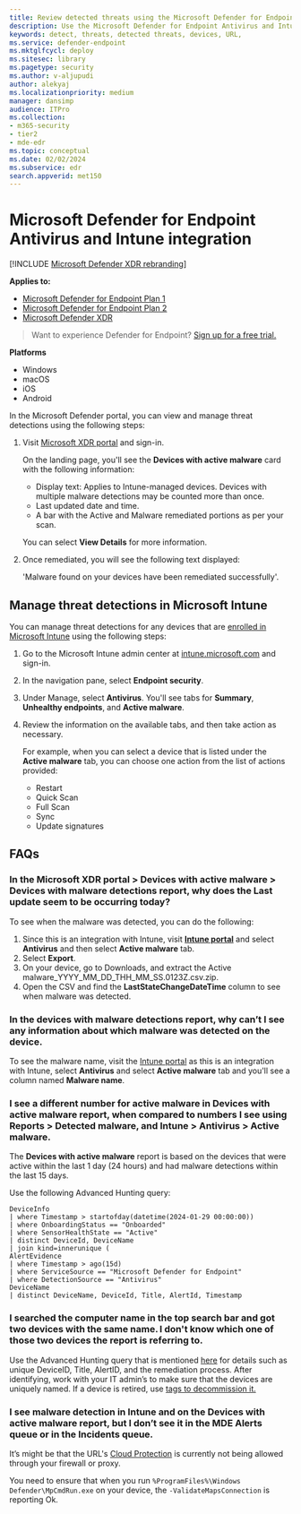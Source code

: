 ```yaml
---
title: Review detected threats using the Microsoft Defender for Endpoint Antivirus and Intune integration 
description: Use the Microsoft Defender for Endpoint Antivirus and Intune integration to view and manage threat detections.
keywords: detect, threats, detected threats, devices, URL,
ms.service: defender-endpoint
ms.mktglfcycl: deploy
ms.sitesec: library
ms.pagetype: security
ms.author: v-aljupudi
author: alekyaj
ms.localizationpriority: medium
manager: dansimp
audience: ITPro
ms.collection: 
- m365-security
- tier2
- mde-edr
ms.topic: conceptual
ms.date: 02/02/2024
ms.subservice: edr
search.appverid: met150
---
```


# Microsoft Defender for Endpoint Antivirus and Intune integration

[!INCLUDE [Microsoft Defender XDR rebranding](../../includes/microsoft-defender.md)]

**Applies to:**

- [Microsoft Defender for Endpoint Plan 1](https://go.microsoft.com/fwlink/p/?linkid=2154037)
- [Microsoft Defender for Endpoint Plan 2](https://go.microsoft.com/fwlink/p/?linkid=2154037)
- [Microsoft Defender XDR](https://go.microsoft.com/fwlink/?linkid=2118804)

> Want to experience Defender for Endpoint? [Sign up for a free trial.](https://signup.microsoft.com/create-account/signup?products=7f379fee-c4f9-4278-b0a1-e4c8c2fcdf7e&ru=https://aka.ms/MDEp2OpenTrial?ocid=docs-wdatp-investigatealerts-abovefoldlink)

**Platforms**

- Windows
- macOS 
- iOS
- Android

In the Microsoft Defender portal, you can view and manage threat detections using the following steps:

1. Visit [Microsoft XDR portal](https://security.microsoft.com/) and sign-in. 

    On the landing page, you'll see the **Devices with active malware** card with the following information: 

    - Display text: Applies to Intune-managed devices. Devices with multiple malware detections may be counted more than once.
    - Last updated date and time.
    - A bar with the Active and Malware remediated portions as per your scan. 

    You can select **View Details** for more information.

2. Once remediated, you will see the following text displayed:

   'Malware found on your devices have been remediated successfully'.

## Manage threat detections in Microsoft Intune

You can manage threat detections for any devices that are [enrolled in Microsoft Intune](/mem/intune/enrollment/windows-enrollment-methods) using the following steps:

1. Go to the Microsoft Intune admin center at [intune.microsoft.com](https://intune.microsoft.com) and sign-in.

2. In the navigation pane, select **Endpoint security**. 

3. Under Manage, select **Antivirus**. You'll see tabs for **Summary**, **Unhealthy endpoints**, and **Active malware**.

4. Review the information on the available tabs, and then take action as necessary.

    For example, when you can select a device that is listed under the **Active malware** tab, you can choose one action from the list of actions provided: 
     - Restart
     - Quick Scan
     - Full Scan
     - Sync
     - Update signatures

## FAQs

### In the Microsoft XDR portal > Devices with active malware > Devices with malware detections report, why does the Last update seem to be occurring today?

To see when the malware was detected, you can do the following:

1. Since this is an integration with Intune, visit [**Intune portal**](https://intune.microsoft.com) and select **Antivirus** and then select **Active malware** tab.
2. Select **Export**.  
3. On your device, go to Downloads, and extract the Active malware_YYYY_MM_DD_THH_MM_SS.0123Z.csv.zip.
4. Open the CSV and find the **LastStateChangeDateTime** column to see when malware was detected.

### In the devices with malware detections report, why can’t I see any information about which malware was detected on the device. 

To see the malware name, visit the [Intune portal](https://intune.microsoft.com) as this is an integration with Intune, select **Antivirus**  and select **Active malware** tab and you'll see a column named **Malware name**.

### I see a different number for active malware in Devices with active malware report, when compared to numbers I see using Reports > Detected malware, and Intune > Antivirus > Active malware.

The **Devices with active malware** report is based on the devices that were active within the last 1 day (24 hours) and had malware detections within the last 15 days.

Use the following Advanced Hunting query: 

```kusto
DeviceInfo 
| where Timestamp > startofday(datetime(2024-01-29 00:00:00)) 
| where OnboardingStatus == "Onboarded" 
| where SensorHealthState == "Active" 
| distinct DeviceId, DeviceName 
| join kind=innerunique ( 
AlertEvidence  
| where Timestamp > ago(15d) 
| where ServiceSource == "Microsoft Defender for Endpoint" 
| where DetectionSource == "Antivirus" 
DeviceName 
| distinct DeviceName, DeviceId, Title, AlertId, Timestamp 
```

### I searched the computer name in the top search bar and got two devices with the same name. I don't know which one of those two devices the report is referring to. 

Use the Advanced Hunting query that is mentioned [here](#i-see-a-different-number-for-active-malware-in-devices-with-active-malware-report-when-compared-to-numbers-i-see-using-reports--detected-malware-and-intune--antivirus--active-malware) for details such as unique DeviceID, Title, AlertID, and the remediation process. After identifying, work with your IT admin’s to make sure that the devices are uniquely named. If a device is retired, use [tags to decommission it.](https://techcommunity.microsoft.com/t5/microsoft-defender-for-endpoint/how-to-use-tagging-effectively-part-1/ba-p/1964058)

### I see malware detection in Intune and on the Devices with active malware report, but I don’t see it in the MDE Alerts queue or in the Incidents queue.

It’s might be that the URL's [Cloud Protection](configure-network-connections-microsoft-defender-antivirus.md) is currently not being allowed through your firewall or proxy.

You need to ensure that when you run `%ProgramFiles%\Windows Defender\MpCmdRun.exe` on your device, the `-ValidateMapsConnection` is reporting Ok.

